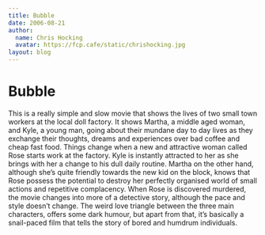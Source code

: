```yaml
---
title: Bubble
date: 2006-08-21
author:
  name: Chris Hocking
  avatar: https://fcp.cafe/static/chrishocking.jpg
layout: blog
---
```

# Bubble

This is a really simple and slow movie that shows the lives of two small town workers at the local doll factory. It shows Martha, a middle aged woman, and Kyle, a young man, going about their mundane day to day lives as they exchange their thoughts, dreams and experiences over bad coffee and cheap fast food. Things change when a new and attractive woman called Rose starts work at the factory. Kyle is instantly attracted to her as she brings with her a change to his dull daily routine. Martha on the other hand, although she’s quite friendly towards the new kid on the block, knows that Rose possess the potential to destroy her perfectly organised world of small actions and repetitive complacency. When Rose is discovered murdered, the movie changes into more of a detective story, although the pace and style doesn’t change. The weird love triangle between the three main characters, offers some dark humour, but apart from that, it’s basically a snail-paced film that tells the story of bored and humdrum individuals.
